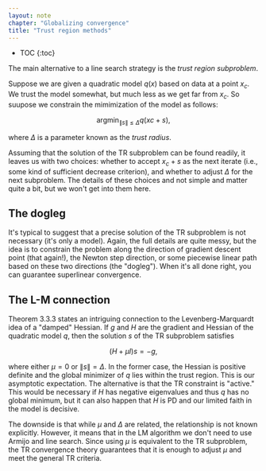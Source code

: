```yaml
---
layout: note
chapter: "Globalizing convergence"
title: "Trust region methods"
---
```

* TOC
{:toc}

The main alternative to a line search strategy is the *trust region subproblem*. 

Suppose we are given a quadratic model $q(x)$ based on data at a point $x_c$. We trust the model somewhat, but much less as we get far from $x_c$. So suupose we constrain the mimimization of the model as follows: 

$$\text{argmin}_{\|s\|\le \Delta} q(xc+s),$$

where $\Delta$ is a parameter known as the *trust radius*. 

Assuming that the solution of the TR subproblem can be found readily, it leaves us with two choices: whether to accept $x_c+s$ as the next iterate (i.e., some kind of sufficient decrease criterion), and whether to adjust $\Delta$ for the next subproblem. The details of these choices and not simple and matter quite a bit, but we won't get into them here. 

## The dogleg

It's typical to suggest that a precise solution of the TR subproblem is not necessary (it's only a model). Again, the full details are quite messy, but the idea is to constrain the problem along the direction of gradient descent point (that again!), the Newton step direction, or some piecewise linear path based on these two directions (the "dogleg"). When it's all done right, you can guarantee superlinear convergence. 

## The L-M connection

Theorem 3.3.3 states an intriguing connection to the Levenberg-Marquardt idea of a "damped" Hessian. If $g$ and $H$ are the gradient and Hessian of the quadratic model $q$, then the solution $s$ of the TR subproblem satisfies

$$(H+\mu I)s=-g,$$

where either $\mu=0$ or $\|s\|=\Delta$. In the former case, the Hessian is positive definite and the global minimizer of $q$ lies within the trust region. This is our asymptotic expectation. The alternative is that the TR constraint is "active." This would be necessary if $H$ has negative eigenvalues and thus $q$ has no global minimum, but it can also happen that $H$ is PD and our limited faith in the model is decisive. 

The downside is that while $\mu$ and $\Delta$ are related, the relationship is not known explicitly. However, it means that in the LM algorithm we don't need to use Armijo and line search. Since using $\mu$ is equivalent to the TR subproblem, the TR convergence theory guarantees that it is enough to adjust $\mu$ and meet the general TR criteria.
